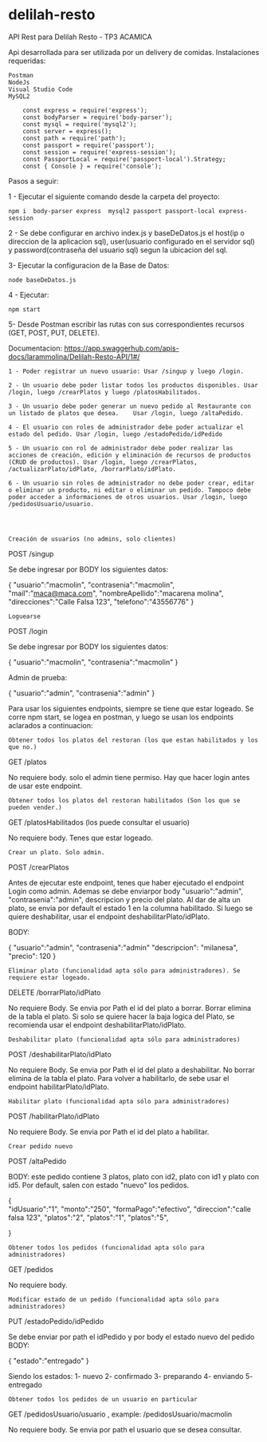 # delilah-resto
API Rest para Delilah Resto - TP3 ACAMICA

Api desarrollada para ser utilizada por un delivery de comidas.
Instalaciones requeridas:

    Postman
    NodeJs
    Visual Studio Code
    MySQL2
		
		const express = require('express');
		const bodyParser = require('body-parser');
		const mysql = require('mysql2');
		const server = express();
		const path = require('path');
		const passport = require('passport');
		const session = require('express-session');
		const PassportLocal = require('passport-local').Strategy;
		const { Console } = require('console');

		

Pasos a seguir:

1 - Ejecutar el siguiente comando desde la carpeta del proyecto:

	npm i  body-parser express  mysql2 passport passport-local express-session

2 - Se debe configurar en archivo index.js y baseDeDatos.js el host(ip o direccion de la aplicacion sql), user(usuario configurado en el servidor sql) y password(contraseña del usuario sql) segun la ubicacion del sql.

3- Ejecutar la configuracion de la Base de Datos:

	node baseDeDatos.js

4 - Ejecutar:

	npm start

5- Desde Postman escribir las rutas con sus correspondientes recursos (GET, POST, PUT, DELETE).

Documentacion: https://app.swaggerhub.com/apis-docs/larammolina/Delilah-Resto-API/1#/

	1 - Poder registrar un nuevo usuario: Usar /singup y luego /login.
	
	2 - Un usuario debe poder listar todos los productos disponibles. Usar /login, luego /crearPlatos y luego /platosHabilitados.
	
	3 - Un usuario debe poder generar un nuevo pedido al Restaurante con un listado de platos que desea.	Usar /login, luego /altaPedido.
	
	4 - El usuario con roles de administrador debe poder actualizar el estado del pedido. Usar /login, luego /estadoPedido/idPedido
	
	5 - Un usuario con rol de administrador debe poder realizar las acciones de creación, edición y eliminación de recursos de productos (CRUD de productos). Usar /login, luego /crearPlatos, /actualizarPlato/idPlato, /borrarPlato/idPlato.	
	
	6 - Un usuario sin roles de administrador no debe poder crear, editar o eliminar un producto, ni editar o eliminar un pedido. Tampoco debe poder acceder a informaciones de otros usuarios. Usar /login, luego /pedidosUsuario/usuario.




    Creación de usuarios (no admins, solo clientes)

POST /singup 

Se debe ingresar por BODY los siguientes datos:

{
  "usuario":"macmolin",
  "contrasenia":"macmolin",
  "mail":"maca@maca.com",
  "nombreApellido":"macarena molina",
  "direcciones":"Calle Falsa 123",
  "telefono":"43556776"
}


    Loguearse

POST /login

Se debe ingresar por BODY los siguientes datos:

{
  "usuario":"macmolin",
  "contrasenia":"macmolin"
}


Admin de prueba:

{
   "usuario":"admin",
   "contrasenia":"admin"
}

Para usar los siguientes endpoints, siempre se tiene que estar logeado. 
Se corre npm start, se logea en postman, y luego se usan los endpoints aclarados a continuacion:

    Obtener todos los platos del restoran (los que estan habilitados y los que no.)

GET /platos

No requiere body.  solo el admin tiene permiso. Hay que hacer login antes de usar este endpoint.

	Obtener todos los platos del restoran habilitados (Son los que se pueden vender.)
	
GET /platosHabilitados (los puede consultar el usuario)

No requiere body. Tenes que estar logeado.

    Crear un plato. Solo admin.

POST /crearPlatos

Antes de ejecutar este endpoint, tenes que haber ejecutado el endpoint Login como admin. Ademas se debe enviarpor body "usuario":"admin", "contrasenia":"admin", descripcion y precio del plato. Al dar de alta un plato, se envia por default el estado 1 en la columna habilitado. Si luego se quiere deshabilitar, usar el endpoint deshabilitarPlato/idPlato.

BODY:

{
   "usuario":"admin",
   "contrasenia":"admin"
   "descripcion": "milanesa",
   "precio": 120
}

    
    Eliminar plato (funcionalidad apta sólo para administradores). Se requiere estar logeado.

DELETE /borrarPlato/idPlato

No requiere Body. Se envia por Path el id del plato a borrar. Borrar elimina de la tabla el plato. 
Si solo se quiere hacer la baja logica del Plato, se recomienda usar el endpoint deshabilitarPlato/idPlato.

 	Deshabilitar plato (funcionalidad apta sólo para administradores)

POST /deshabilitarPlato/idPlato

No requiere Body. Se envia por Path el id del plato a deshabilitar. No borrar elimina de la tabla el plato. 
Para volver a habilitarlo, de sebe usar el endpoint habilitarPlato/idPlato.

	Habilitar plato (funcionalidad apta sólo para administradores)

POST /habilitarPlato/idPlato

No requiere Body. Se envia por Path el id del plato a habilitar. 

    Crear pedido nuevo

POST /altaPedido

BODY: este pedido contiene 3 platos, plato con id2, plato con id1 y plato con id5. Por default, salen con estado "nuevo" los pedidos.

{	
   "idUsuario":"1",
	 "monto":"250",
	 "formaPago":"efectivo",
	 "direccion":"calle falsa 123",
   "platos":"2",
	 "platos":"1",
	 "platos":"5",

 }

    Obtener todos los pedidos (funcionalidad apta sólo para administradores)

GET /pedidos

No requiere body.

    Modificar estado de un pedido (funcionalidad apta sólo para administradores)

PUT /estadoPedido/idPedido

Se debe enviar por path el idPedido y por body el estado nuevo del pedido
BODY:

{
   "estado":"entregado"
}

Siendo los estados: 1- nuevo 2- confirmado 3- preparando 4- enviando 5- entregado

 	Obtener todos los pedidos de un usuario en particular 
	
GET /pedidosUsuario/usuario , example: /pedidosUsuario/macmolin

No requiere body. Se envia por path el usuario que se desea consultar.
